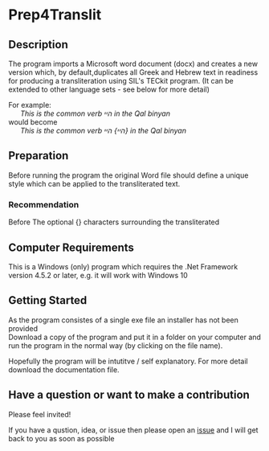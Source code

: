 # Prep4Translit
## Description

The program imports a Microsoft word document (docx) and creates a new version which, by default,duplicates all Greek and Hebrew text in readiness for producing a transliteration using SIL's TECkit program. (It can be extended to other language sets - see below for more detail)

For example:    
*&nbsp;&nbsp;&nbsp;&nbsp;&nbsp;&nbsp;This is the common verb היי in the Qal binyan*       
would become    
*&nbsp;&nbsp;&nbsp;&nbsp;&nbsp;&nbsp;This is the common verb היי} היי} in the Qal binyan*

## Preparation
Before running the program the original Word file should define a unique style which can be applied to the transliterated text. 

### Recommendation

Before The optional {} characters surrounding the transliterated 
   
## Computer Requirements

This is a Windows (only) program which requires the .Net Framework version 4.5.2 or later, e.g. it will work with Windows 10

## Getting Started

As the program consistes of a single exe file an installer has not been provided</br>
Download a copy of the program and put it in a folder on your computer and run the program in the normal way (by clicking on the file name).

Hopefully the program will be intutitve / self explanatory. For more detail download the documentation file.

## Have a question or want to make a contribution

Please feel invited!

If you have a qustion, idea, or issue then please open an [issue](https://github.com/mauricemanktelow/Prep4Translit/issues) and I will get back to you as soon as possible
